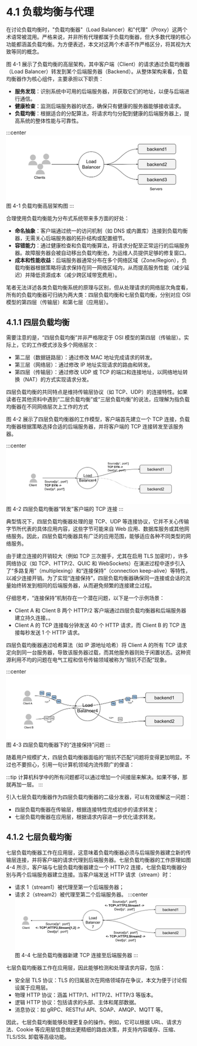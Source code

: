 # 4.1 负载均衡与代理

在讨论负载均衡时，"负载均衡器"（Load Balancer）和"代理"（Proxy）这两个术语常被混用。严格来说，并非所有代理都属于负载均衡器，但大多数代理的核心功能都涵盖负载均衡。为方便表述，本文对这两个术语不作严格区分，将其视为大致等同的概念。

图 4-1 展示了负载均衡的高层架构，其中客户端（Client）的请求通过负载均衡器（Load Balancer）转发到某个后端服务器（Backend）。从整体架构来看，负载均衡器作为核心组件，主要承担以下职责：

- **服务发现**：识别系统中可用的后端服务器，并获取它们的地址，以便与后端进行通信。
- **健康检查**：监测后端服务器的状态，确保只有健康的服务器能够接收请求。
- **负载均衡**：根据适合的分配算法，将请求均匀分配到健康的后端服务器上，提高系统的整体性能与可靠性。

:::center
  ![](../assets/balancer.svg)<br/>
 图 4-1 负载均衡高层架构图
:::

合理使用负载均衡能为分布式系统带来多方面的好处：

- **命名抽象**：客户端通过统一的访问机制（如 DNS 或内置库）连接到负载均衡器，无需关心后端服务器的拓扑结构或配置细节。
- **容错能力**：通过健康检查和负载均衡算法，将请求分配至正常运行的后端服务器。故障服务器会被自动移出负载均衡池，为运维人员提供足够的修复窗口。
- **成本和性能收益**：后端服务器通常分布在多个网络区域（Zone/Region），负载均衡器根据策略将请求保持在同一网络区域内，从而提高服务性能（减少延迟）并降低资源成本（减少跨区域带宽费用）。

笔者无法详述各类负载均衡系统的原理与区别，但从处理请求的网络层次角度看，所有的负载均衡器可归纳为两大类：四层负载均衡和七层负载均衡，分别对应 OSI 模型的第四层（传输层）和第七层（应用层）。

## 4.1.1 四层负载均衡

需要注意的是，“四层负载均衡”并非严格限定于 OSI 模型的第四层（传输层）。实际上，它的工作模式涉及多个网络层次：
- 第二层（数据链路层）：通过修改 MAC 地址完成请求的转发。
- 第三层（网络层）：通过修改 IP 地址实现请求的路由和转发。
- 第四层（传输层）：通过修改 UDP 或 TCP 的端口和连接地址，以网络地址转换（NAT）的方式实现请求分发。

四层负载均衡的共同特点是维持传输层协议（如 TCP、UDP）的连接特性。如果读者在其他资料中遇到“二层负载均衡”或“三层负载均衡”的说法，应理解为指负载均衡器在不同网络层次上工作的方式

图 4-2 展示了四层负载均衡器的工作模型，客户端首先建立一个 TCP 连接，负载均衡器根据策略选择合适的后端服务器，并将客户端的 TCP 连接转发至该服务器。

:::center
  ![](../assets/balancer4.svg)<br/>
 图 4-2 四层负载均衡器“转发”客户端的 TCP 连接
:::

典型情况下，四层负载均衡器处理的是 TCP、UDP 等连接协议，它并不关心传输字节所代表的具体应用内容，这些字节可能来自 Web 应用、数据库服务或其他网络服务。因此，四层负载均衡器具有广泛的应用范围，能够适应各种不同类型的网络服务。

由于建立连接的开销较大（例如 TCP 三次握手，尤其在启用 TLS 加密时），许多网络协议（如 TCP、HTTP/2、QUIC 和 WebSockets）在演进过程中逐步引入了“多路复用”（multiplexing）和“连接保持”（connection keep-alive）等特性，以减少连接开销。为了实现“连接保持”，四层负载均衡器确保同一连接或会话的流量始终转发到相同的后端服务器，从而避免频繁的连接建立过程。

仔细思考，“连接保持”机制存在一个潜在问题，以下是一个示例场景：

- Client A 和 Client B 两个 HTTP/2 客户端通过四层负载均衡器和后端服务器建立持久连接。。
- Client A 的 TCP 连接每分钟发送 40 个 HTTP 请求，而 Client B 的 TCP 连接每秒发送 1 个 HTTP 请求。

四层负载均衡器通过哈希算法（如 IP 源地址哈希）将 Client A 的所有 TCP 请求定向到同一台服务器，导致该服务器过载，而其他服务器则处于闲置状态。这种资源利用不均的问题在电气工程和信号传输领域被称为“阻抗不匹配”现象。

:::center
  ![](../assets/l4-connection-v2.svg)<br/>
  图 4-3 四层负载均衡器下的“连接保持”问题
:::

随着用户规模扩大，四层负载均衡器面临的“阻抗不匹配”问题将变得更加明显。不过也不要担心，引用一句计算机领域内流传颇广的俚语：

:::tip <a/> 
计算机科学中的所有问题都可以通过增加一个间接层来解决。如果不够，那就再加一层。
:::

引入七层负载均衡器作为四层负载均衡器的二级分发器，可以有效缓解这一问题：

- 四层负载均衡器在传输层，根据连接特性完成初步的请求转发；
- 七层负载均衡器在应用层，根据请求内容进一步优化请求转发。

## 4.1.2 七层负载均衡

七层负载均衡器工作在应用层，这意味着负载均衡器必须与后端服务器建立新的传输层连接，并将客户端的请求代理到后端服务器。七层负载均衡器的工作原理如图 4-4 所示，客户端与七层负载均衡器建立一个 HTTP/2 连接，七层负载均衡器分别与两个后端服务器建立连接。当客户端发送 HTTP 请求（stream）时：

- 请求 1（stream1）被代理至第一个后端服务器；
- 请求 2（stream2）被代理至第二个后端服务器。
:::center
  ![](../assets/balancer7.svg)<br/>
  图 4-4 七层负载均衡器新建 TCP 连接至后端服务器
:::

七层负载均衡器工作在应用层，因此能够检测和处理请求内容，包括：

- 安全层 TLS 协议：TLS 的归属层次在网络领域存在争议，本文为便于讨论假设属于应用层。
- 物理 HTTP 协议：涵盖 HTTP/1、HTTP/2、HTTP/3 等版本。
- 逻辑 HTTP 协议：包括请求的头部、主体和尾部数据。
- 消息协议：如 gRPC、RESTful API、SOAP、AMQP、MQTT 等。

因此，七层负载均衡能够处理更复杂的操作。例如，它可以根据 URL、请求方法、Cookie 等应用层信息做出更精细的路由决策，并支持内容缓存、压缩、TLS/SSL 卸载等高级功能。
